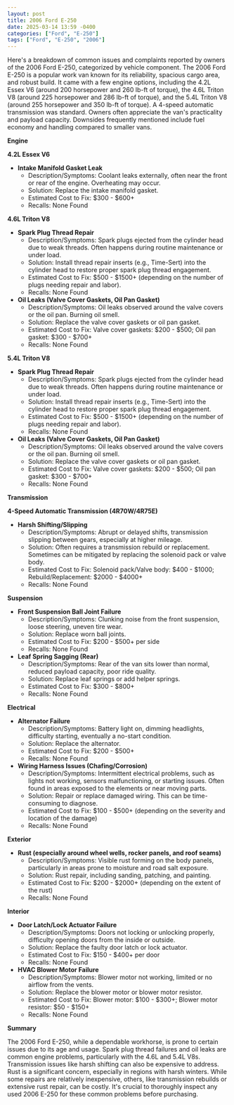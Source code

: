 ```yaml
---
layout: post
title: 2006 Ford E-250
date: 2025-03-14 13:59 -0400
categories: ["Ford", "E-250"]
tags: ["Ford", "E-250", "2006"]
---
```

Here's a breakdown of common issues and complaints reported by owners of the 2006 Ford E-250, categorized by vehicle component. The 2006 Ford E-250 is a popular work van known for its reliability, spacious cargo area, and robust build. It came with a few engine options, including the 4.2L Essex V6 (around 200 horsepower and 260 lb-ft of torque), the 4.6L Triton V8 (around 225 horsepower and 286 lb-ft of torque), and the 5.4L Triton V8 (around 255 horsepower and 350 lb-ft of torque). A 4-speed automatic transmission was standard. Owners often appreciate the van's practicality and payload capacity. Downsides frequently mentioned include fuel economy and handling compared to smaller vans.

**Engine**

**4.2L Essex V6**

*   **Intake Manifold Gasket Leak**
    *   Description/Symptoms: Coolant leaks externally, often near the front or rear of the engine. Overheating may occur.
    *   Solution: Replace the intake manifold gasket.
    *   Estimated Cost to Fix: $300 - $600+
    *   Recalls: None Found

**4.6L Triton V8**

*   **Spark Plug Thread Repair**
    *   Description/Symptoms: Spark plugs ejected from the cylinder head due to weak threads. Often happens during routine maintenance or under load.
    *   Solution: Install thread repair inserts (e.g., Time-Sert) into the cylinder head to restore proper spark plug thread engagement.
    *   Estimated Cost to Fix: $500 - $1500+ (depending on the number of plugs needing repair and labor).
    *   Recalls: None Found
*   **Oil Leaks (Valve Cover Gaskets, Oil Pan Gasket)**
    *   Description/Symptoms: Oil leaks observed around the valve covers or the oil pan. Burning oil smell.
    *   Solution: Replace the valve cover gaskets or oil pan gasket.
    *   Estimated Cost to Fix: Valve cover gaskets: $200 - $500; Oil pan gasket: $300 - $700+
    *   Recalls: None Found

**5.4L Triton V8**

*   **Spark Plug Thread Repair**
    *   Description/Symptoms: Spark plugs ejected from the cylinder head due to weak threads. Often happens during routine maintenance or under load.
    *   Solution: Install thread repair inserts (e.g., Time-Sert) into the cylinder head to restore proper spark plug thread engagement.
    *   Estimated Cost to Fix: $500 - $1500+ (depending on the number of plugs needing repair and labor).
    *   Recalls: None Found
*   **Oil Leaks (Valve Cover Gaskets, Oil Pan Gasket)**
    *   Description/Symptoms: Oil leaks observed around the valve covers or the oil pan. Burning oil smell.
    *   Solution: Replace the valve cover gaskets or oil pan gasket.
    *   Estimated Cost to Fix: Valve cover gaskets: $200 - $500; Oil pan gasket: $300 - $700+
    *   Recalls: None Found

**Transmission**

**4-Speed Automatic Transmission (4R70W/4R75E)**

*   **Harsh Shifting/Slipping**
    *   Description/Symptoms: Abrupt or delayed shifts, transmission slipping between gears, especially at higher mileage.
    *   Solution: Often requires a transmission rebuild or replacement. Sometimes can be mitigated by replacing the solenoid pack or valve body.
    *   Estimated Cost to Fix: Solenoid pack/Valve body: $400 - $1000; Rebuild/Replacement: $2000 - $4000+
    *   Recalls: None Found

**Suspension**

*   **Front Suspension Ball Joint Failure**
    *   Description/Symptoms: Clunking noise from the front suspension, loose steering, uneven tire wear.
    *   Solution: Replace worn ball joints.
    *   Estimated Cost to Fix: $200 - $500+ per side
    *   Recalls: None Found
*   **Leaf Spring Sagging (Rear)**
    *   Description/Symptoms: Rear of the van sits lower than normal, reduced payload capacity, poor ride quality.
    *   Solution: Replace leaf springs or add helper springs.
    *   Estimated Cost to Fix: $300 - $800+
    *   Recalls: None Found

**Electrical**

*   **Alternator Failure**
    *   Description/Symptoms: Battery light on, dimming headlights, difficulty starting, eventually a no-start condition.
    *   Solution: Replace the alternator.
    *   Estimated Cost to Fix: $200 - $500+
    *   Recalls: None Found
*   **Wiring Harness Issues (Chafing/Corrosion)**
    *   Description/Symptoms: Intermittent electrical problems, such as lights not working, sensors malfunctioning, or starting issues. Often found in areas exposed to the elements or near moving parts.
    *   Solution: Repair or replace damaged wiring. This can be time-consuming to diagnose.
    *   Estimated Cost to Fix: $100 - $500+ (depending on the severity and location of the damage)
    *   Recalls: None Found

**Exterior**

*   **Rust (especially around wheel wells, rocker panels, and roof seams)**
    *   Description/Symptoms: Visible rust forming on the body panels, particularly in areas prone to moisture and road salt exposure.
    *   Solution: Rust repair, including sanding, patching, and painting.
    *   Estimated Cost to Fix: $200 - $2000+ (depending on the extent of the rust)
    *   Recalls: None Found

**Interior**

*   **Door Latch/Lock Actuator Failure**
    *   Description/Symptoms: Doors not locking or unlocking properly, difficulty opening doors from the inside or outside.
    *   Solution: Replace the faulty door latch or lock actuator.
    *   Estimated Cost to Fix: $150 - $400+ per door
    *   Recalls: None Found
*   **HVAC Blower Motor Failure**
    *   Description/Symptoms: Blower motor not working, limited or no airflow from the vents.
    *   Solution: Replace the blower motor or blower motor resistor.
    *   Estimated Cost to Fix: Blower motor: $100 - $300+; Blower motor resistor: $50 - $150+
    *   Recalls: None Found

**Summary**

The 2006 Ford E-250, while a dependable workhorse, is prone to certain issues due to its age and usage. Spark plug thread failures and oil leaks are common engine problems, particularly with the 4.6L and 5.4L V8s. Transmission issues like harsh shifting can also be expensive to address. Rust is a significant concern, especially in regions with harsh winters. While some repairs are relatively inexpensive, others, like transmission rebuilds or extensive rust repair, can be costly. It's crucial to thoroughly inspect any used 2006 E-250 for these common problems before purchasing.


